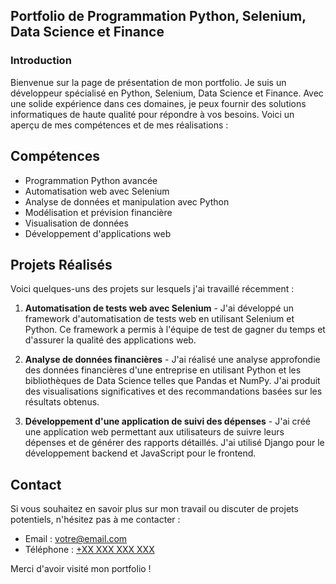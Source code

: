 ## Portfolio de Programmation Python, Selenium, Data Science et Finance

### Introduction

[comment]: <> (Use this template if you need a quick developer / data science portfolio! Based on a Minimal Jekyll theme for GitHub Pages.)

Bienvenue sur la page de présentation de mon portfolio. Je suis un développeur spécialisé en Python, Selenium, Data Science et Finance. Avec une solide expérience dans ces domaines, je peux fournir des solutions informatiques de haute qualité pour répondre à vos besoins. Voici un aperçu de mes compétences et de mes réalisations :

## Compétences

- Programmation Python avancée
- Automatisation web avec Selenium
- Analyse de données et manipulation avec Python
- Modélisation et prévision financière
- Visualisation de données
- Développement d'applications web

## Projets Réalisés

Voici quelques-uns des projets sur lesquels j'ai travaillé récemment :

1. **Automatisation de tests web avec Selenium** - J'ai développé un framework d'automatisation de tests web en utilisant Selenium et Python. Ce framework a permis à l'équipe de test de gagner du temps et d'assurer la qualité des applications web.

2. **Analyse de données financières** - J'ai réalisé une analyse approfondie des données financières d'une entreprise en utilisant Python et les bibliothèques de Data Science telles que Pandas et NumPy. J'ai produit des visualisations significatives et des recommandations basées sur les résultats obtenus.

3. **Développement d'une application de suivi des dépenses** - J'ai créé une application web permettant aux utilisateurs de suivre leurs dépenses et de générer des rapports détaillés. J'ai utilisé Django pour le développement backend et JavaScript pour le frontend.

## Contact

Si vous souhaitez en savoir plus sur mon travail ou discuter de projets potentiels, n'hésitez pas à me contacter :

- Email : [votre@email.com](mailto:votre@email.com)
- Téléphone : [+XX XXX XXX XXX](tel:+XXXXXXXXXXX)

Merci d'avoir visité mon portfolio !
